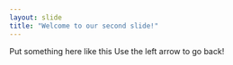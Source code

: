 ```yaml
---
layout: slide
title: "Welcome to our second slide!"
---
```

Put something here like this 
Use the left arrow to go back!
